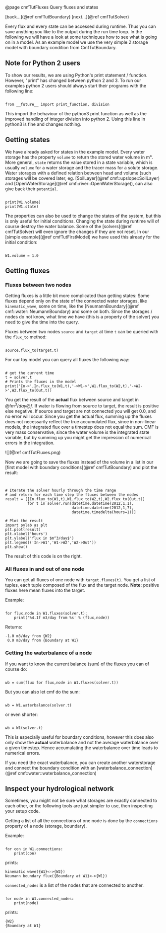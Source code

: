@page cmfTutFluxes Query fluxes and states

 
[back...](@ref cmfTutBoundary) [next...](@ref cmfTutSolver)


Every flux and every state can be accessed during runtime. Thus you can
save anything you like to the output during the run time loop. In the
following we will have a look at some techniques how to see what is
going on in a model. As an example model we use the very simple 2
storage model with boundary condition from CmfTutBoundary.

## Note for Python 2 users

To show our results, we are using Python's print statement / function.
However, "print" has changed between python 2 and 3. To run our examples
python 2 users should always start their programs with the following
line:

~~~~~~~~~~~~~{.py}

from __future__ import print_function, division
~~~~~~~~~~~~~

This import the behaviour of the python3 print function as well as the
improved handling of integer division into python 2. Using this line in
python3 is fine and changes nothing.

## Getting states

We have already asked for states in the example model. Every water
storage has the property `volume` to return the stored water volume in
m³. More general, `state` returns the value stored in a state
variable, which is usually `volume` for a water storage and the tracer
mass for a solute storage. Water storages with a defined relation
between head and volume (such storages will be covered later, eg.
[SoilLayer](@ref cmf::upslope::SoilLayer) and
[OpenWaterStorage](@ref cmf::river::OpenWaterStorage)), can also give
back their `potential`.

~~~~~~~~~~~~~{.py}

print(W1.volume)
print(W1.state)
~~~~~~~~~~~~~

The properties can also be used to change the states of the system, but
this is only useful for initial conditions. Changing the state during
runtime will of course destroy the water balance. Some of the
[solvers](@ref cmfTutSolver) will even ignore the changes if they are not
reset. In our [simple example](@ref cmfTutFirstModel)
we have used this already for the initial condition:

~~~~~~~~~~~~~{.py}

W1.volume = 1.0
~~~~~~~~~~~~~

## Getting fluxes

### Fluxes between two nodes

Getting fluxes is a little bit more complicated than getting states:
Some fluxes depend only on the state of the connected water storages,
like `kinematic_wave`, some on time, like the
[NeumannBoundary](@ref cmf::water::NeumannBoundary)
and some on both. Since the storages / nodes do not know, what time we
have (this is a property of the solver) you need to give the time into
the query.

Fluxes between two nodes `source` and `target` at time `t` can be
queried with the `flux_to` method:

~~~~~~~~~~~~~{.py}

source.flux_to(target,t)
~~~~~~~~~~~~~

For our toy model you can query all fluxes the following way:

~~~~~~~~~~~~~{.py}

# get the current time
t = solver.t
# Prints the fluxes in the model
print('In->',In.flux_to(W1,t),'->W1->',W1.flux_to(W2,t),'->W2->',W2.flux_to(Out,t))
~~~~~~~~~~~~~

You get the result of the **actual** flux between source and target in
@f$m^3/day@f$. If water is flowing from source to target, the result
is positive else negative. If source and target are not connected you
will get 0.0, and no error will occur. Since you get the actual flux,
summing up the fluxes does not necessarily reflect the true accumulated
flux, since in non-linear models, the integrated flux over a timestep
does not equal the sum. CMF is very mass conservative, since the water
volume is the integrated state variable, but by summing up you might get
the impression of numerical errors in the integration.

![](@ref cmfTutFluxes.png)

Now we are going to save the fluxes instead of the volume in a list in
our [first model with boundary conditions](@ref cmfTutBoundary) and plot
the result:

~~~~~~~~~~~~~{.py}


# Iterate the solver hourly through the time range 
# and return for each time step the fluxes between the nodes
result = [[In.flux_to(W1,t),W1.flux_to(W2,t),W2.flux_to(Out,t)] 
          for t in solver.run(datetime.datetime(2012,1,1),
                              datetime.datetime(2012,1,7),
                              datetime.timedelta(hours=1))]

# Plot the result
import pylab as plt
plt.plot(result)
plt.xlabel('hours')
plt.ylabel('flux in $m^3/day$')
plt.legend(('In->W1','W1->W2','W2->Out'))
plt.show()
~~~~~~~~~~~~~

The result of this code is on the right.

### All fluxes in and out of one node

You can get all fluxes of one node with `target.fluxes(t)`. You get a
list of tuples, each tuple composed of the flux and the target node.
**Note:** positive fluxes here mean fluxes into the target.

Example:

~~~~~~~~~~~~~{.py}

for flux,node in W1.fluxes(solver.t):
    print('%4.1f m3/day from %s' % (flux,node))
~~~~~~~~~~~~~

Returns:

~~~~~~~~~~~~~ 
-1.0 m3/day from {W2}                                                                                                                      
 0.0 m3/day from {Boundary at W1}    
~~~~~~~~~~~~~

### Getting the waterbalance of a node

If you want to know the current balance (sum) of the fluxes you can of
course do:

~~~~~~~~~~~~~{.py}

wb = sum(flux for flux,node in W1.fluxes(solver.t))
~~~~~~~~~~~~~

But you can also let cmf do the sum:

~~~~~~~~~~~~~{.py}

wb = W1.waterbalance(solver.t)
~~~~~~~~~~~~~

or even shorter:

~~~~~~~~~~~~~{.py}

wb = W1(solver.t)
~~~~~~~~~~~~~

This is especially useful for boundary conditions, however this does
also only show the **actual** waterbalance and not the average
waterbalance over a given timestep. Hence accumulating the waterbalance
over time leads to numerical errors.

If you need the exact waterbalance, you can create another waterstorage
and connect the boundary condition with an
[waterbalance_connection](@ref cmf::water::waterbalance_connection)

## Inspect your hydrological network

Sometimes, you might not be sure what storages are exactly connected to
each other, or the following tools are just simpler to use, then
inspecting your setup code.

Getting a list of all the connections of one node is done by the
`connections` property of a node (storage, boundary).

Example:

~~~~~~~~~~~~~{.py}

for con in W1.connections:
    print(con)
~~~~~~~~~~~~~

prints:

    kinematic wave({W1}<->{W2})
    Neumann boundary flux({Boundary at W1}<->{W1})

`connected_nodes` is a list of the nodes that are connected to
another.

~~~~~~~~~~~~~{.py}

for node in W1.connected_nodes:
    print(node)
~~~~~~~~~~~~~

prints:

    {W2}
    {Boundary at W1}


